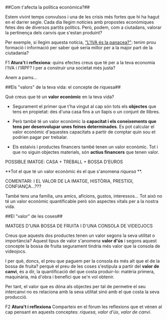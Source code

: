 ##Com t'afecta la política econòmica?##

Estem vivint temps convulsos i una de les crisis més fortes que hi ha hagut en el darrer segle. Cada dia llegim notícies amb propostes econòmiques fetes des de diversos partits polítics. Però, podem, com a ciutadans, valorar la pertinença dels canvis que s'estan produint? 

Per exemple, si llegim aquesta notícia, ["L'IVA és la panacea?"](http://www.elpuntavui.cat/noticia/article/4-economia/18-economia/570849-liva-es-la-panacea.html?piwik_campaign=rss&piwik_kwd=nacional&f=El+Punt+Avui): tenim prou formació i informació per saber què seria millor per a la major part de la ciutadania? 

F1 **Atura't i reflexiona**: quins efectes creus que té per a la teva economia l'IVA i l'IRPF? I per a construir una societat més justa?

Anem a pams...

##Els "valors" de la teva vida: el concepte de riquesa##

Què creus que té un **valor econòmic** en la teva vida? 

* Segurament el primer que t'ha vingut al cap són tots els **objectes** que tens en propietat: des d'una casa fins a un llapis o un conjunt de llibres.  

* Però també té un valor econòmic la **capacitat i els coneixements que tens per desenvolupar unes feines determinades**. Es pot calcular el valor econòmic d'aquestes capacitats a partir de comptar quin sou et podrien pagar per trebalar. 

* Els estalvis i productes financers també tenen un valor econòmic. Tot i que no siguin objectes materials, són **actius financers** que tenen valor. 

POSSIBLE IMATGE: CASA + TREBALL + BOSSA D’EUROS

**Tot el que té un valor econòmic és el que s'anomena *riquesa* **. 

COMENTARI: I EL VALOR DE LA IMATGE, HISTÒRIA, PRESTIGI, CONFIANÇA...???

També tens una família, uns amics, aficions, gustos, interessos... Tot això no té un valor econòmic quantificable però són aspectes vitals per a la nostra vida. 

##El "valor" de les coses##

IMATGES D'UNA BOSSA DE FRUITA I D'UNA CONSOLA DE VIDEOJOCS

Creus que aquests dos productes tenen un valor segons la seva utilitat o importància? Aquest tipus de valor s'anomena **valor d'ús** i segons aquest concepte la bossa de fruita segurament tindria més valor que la consola de videojocs. 

I per què, doncs, el preu que paguem per la consola és més alt que el de la bossa de fruita? perquè el preu de les coses s'estipula a partir del **valor de canvi**, és a dir, la quantificació del que costa produir-lo: matèria primera, maquinària, mà d'obra i benefici que se'n vol obtenir. 

Per tant, el valor que es dóna als objectes per tal de permetre el seu intercanvi no es relaciona amb la seva utilitat sinó amb el que costa la seva producció. 

F2 **Atura't i reflexiona** Comparteix en el fòrum les reflexions que et vénen al cap pensant en aquests conceptes: *riquesa*, *valor d'ús*, *valor de canvi*. 

